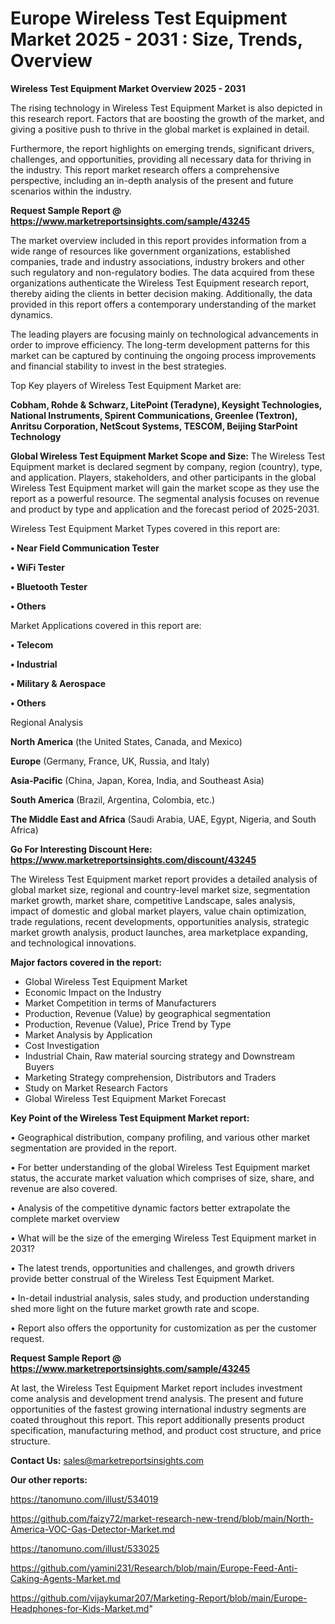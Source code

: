 # Europe Wireless Test Equipment Market 2025 - 2031 : Size, Trends, Overview

<Strong> Wireless Test Equipment Market Overview 2025 - 2031</strong>

The rising technology in Wireless Test Equipment Market is also depicted in this research report. Factors that are boosting the growth of the market, and giving a positive push to thrive in the global market is explained in detail.

Furthermore, the report highlights on emerging trends, significant drivers, challenges, and opportunities, providing all necessary data for thriving in the industry. This report market research offers a comprehensive perspective, including an in-depth analysis of the present and future scenarios within the industry.

<strong>Request Sample Report @ <a href=https://www.marketreportsinsights.com/sample/43245>https://www.marketreportsinsights.com/sample/43245</a></strong>

The market overview included in this report provides information from a wide range of resources like government organizations, established companies, trade and industry associations, industry brokers and other such regulatory and non-regulatory bodies. The data acquired from these organizations authenticate the Wireless Test Equipment research report, thereby aiding the clients in better decision making. Additionally, the data provided in this report offers a contemporary understanding of the market dynamics.

The leading players are focusing mainly on technological advancements in order to improve efficiency. The long-term development patterns for this market can be captured by continuing the ongoing process improvements and financial stability to invest in the best strategies.

Top Key players of Wireless Test Equipment Market are:

<strong>Cobham, Rohde & Schwarz, LitePoint (Teradyne), Keysight Technologies, National Instruments, Spirent Communications, Greenlee (Textron), Anritsu Corporation, NetScout Systems, TESCOM, Beijing StarPoint Technology</strong>

<strong><b>Global Wireless Test Equipment Market Scope and Size:</b></strong>
The Wireless Test Equipment market is declared segment by company, region (country), type, and application. Players, stakeholders, and other participants in the global Wireless Test Equipment market will gain the market scope as they use the report as a powerful resource. The segmental analysis focuses on revenue and product by type and application and the forecast period of 2025-2031.

Wireless Test Equipment Market Types covered in this report are:

<strong>•  Near Field Communication Tester

•  WiFi Tester

•  Bluetooth Tester

•  Others</strong>

Market Applications covered in this report are:

<strong>•  Telecom

•  Industrial

•  Military & Aerospace

•  Others</strong> 

Regional Analysis

<strong>North America</strong> (the United States, Canada, and Mexico)

<strong>Europe</strong> (Germany, France, UK, Russia, and Italy)

<strong>Asia-Pacific</strong> (China, Japan, Korea, India, and Southeast Asia)

<strong>South America</strong> (Brazil, Argentina, Colombia, etc.)

<strong>The Middle East and Africa</strong> (Saudi Arabia, UAE, Egypt, Nigeria, and South Africa)

<strong>Go For Interesting Discount Here: <a href=https://www.marketreportsinsights.com/discount/43245>https://www.marketreportsinsights.com/discount/43245</a></strong>

The Wireless Test Equipment market report provides a detailed analysis of global market size, regional and country-level market size, segmentation market growth, market share, competitive Landscape, sales analysis, impact of domestic and global market players, value chain optimization, trade regulations, recent developments, opportunities analysis, strategic market growth analysis, product launches, area marketplace expanding, and technological innovations.

<strong><b>Major factors covered in the report:</b></strong>
<ul>
  <li>Global Wireless Test Equipment Market </li>
  <li>Economic Impact on the Industry</li>
  <li>Market Competition in terms of Manufacturers</li>
  <li>Production, Revenue (Value) by geographical segmentation</li>
  <li>Production, Revenue (Value), Price Trend by Type</li>
  <li>Market Analysis by Application</li>
  <li>Cost Investigation</li>
  <li>Industrial Chain, Raw material sourcing strategy and Downstream Buyers</li>
  <li>Marketing Strategy comprehension, Distributors and Traders</li>
  <li>Study on Market Research Factors</li>
  <li>Global Wireless Test Equipment Market Forecast</li>
</ul>

<strong><b>Key Point of the Wireless Test Equipment Market report:</b></strong>

• Geographical distribution, company profiling, and various other market segmentation are provided in the report.

• For better understanding of the global Wireless Test Equipment market status, the accurate market valuation which comprises of size, share, and revenue are also covered.

• Analysis of the competitive dynamic factors better extrapolate the complete market overview

• What will be the size of the emerging Wireless Test Equipment market in 2031?

• The latest trends, opportunities and challenges, and growth drivers provide better construal of the Wireless Test Equipment Market.

• In-detail industrial analysis, sales study, and production understanding shed more light on the future market growth rate and scope.

• Report also offers the opportunity for customization as per the customer request.

<strong>Request Sample Report @ <a href=https://www.marketreportsinsights.com/sample/43245>https://www.marketreportsinsights.com/sample/43245</a></strong>

At last, the Wireless Test Equipment Market report includes investment come analysis and development trend analysis. The present and future opportunities of the fastest growing international industry segments are coated throughout this report. This report additionally presents product specification, manufacturing method, and product cost structure, and price structure.

<strong>Contact Us:</strong>
sales@marketreportsinsights.com

<strong>Our other reports:</strong>

<a href=https://tanomuno.com/illust/534019>https://tanomuno.com/illust/534019</a>

<a href=https://github.com/faizy72/market-research-new-trend/blob/main/North-America-VOC-Gas-Detector-Market.md>https://github.com/faizy72/market-research-new-trend/blob/main/North-America-VOC-Gas-Detector-Market.md</a>

<a href=https://tanomuno.com/illust/533025>https://tanomuno.com/illust/533025</a>

<a href=https://github.com/yamini231/Research/blob/main/Europe-Feed-Anti-Caking-Agents-Market.md>https://github.com/yamini231/Research/blob/main/Europe-Feed-Anti-Caking-Agents-Market.md</a>

<a href=https://github.com/vijaykumar207/Marketing-Report/blob/main/Europe-Headphones-for-Kids-Market.md>https://github.com/vijaykumar207/Marketing-Report/blob/main/Europe-Headphones-for-Kids-Market.md</a>"
